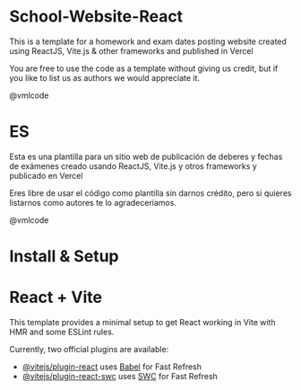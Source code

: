 # School-Website-React 
 This is a template for a homework and exam dates posting website created using ReactJS, Vite.js & other frameworks and published in Vercel

You are free to use the code as a template without giving us credit, but if you like to list us as authors we would appreciate it.

@vmlcode

# ES

Esta es una plantilla para un sitio web de publicación de deberes y fechas de exámenes creado usando ReactJS, Vite.js y otros frameworks y publicado en Vercel

Eres libre de usar el código como plantilla sin darnos crédito, pero si quieres listarnos como autores te lo agradeceríamos.

@vmlcode

# Install & Setup

# React + Vite

This template provides a minimal setup to get React working in Vite with HMR and some ESLint rules.

Currently, two official plugins are available:

- [@vitejs/plugin-react](https://github.com/vitejs/vite-plugin-react/blob/main/packages/plugin-react/README.md) uses [Babel](https://babeljs.io/) for Fast Refresh
- [@vitejs/plugin-react-swc](https://github.com/vitejs/vite-plugin-react-swc) uses [SWC](https://swc.rs/) for Fast Refresh
